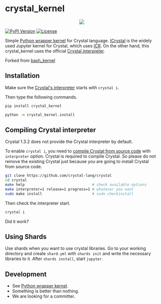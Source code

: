 # crystal_kernel

<p align="center"><img src="https://user-images.githubusercontent.com/5798442/183279700-0f61d484-9460-4802-9c1b-5e6b07b5e1a5.png"></p>

[![PyPI Version](https://img.shields.io/pypi/v/crystal-kernel.svg)](https://pypi.org/project/crystal-kernel/)
[![License](https://img.shields.io/badge/License-BSD_3--Clause-blue.svg)](https://opensource.org/licenses/BSD-3-Clause)

Simple [Python wrapper kernel](https://jupyter-client.readthedocs.io/en/stable/wrapperkernels.html) for Crystal language.
[ICrystal](https://github.com/RomainFranceschini/icrystal) is the widely used Jupyter kernel for Crystal, 
which uses [ICR](https://github.com/crystal-community/icr). 
On the other hand, this crystal_kernel uses the official [Crystal interpreter](https://crystal-lang.org/2021/12/29/crystal-i.html).

Forked from [bash_kernel](https://github.com/takluyver/bash_kernel)

## Installation

Make sure the [Crystal's interpreter](https://crystal-lang.org/2021/12/29/crystal-i.html) starts with `crystal i`. 

Then type the following commands.

```sh
pip install crystal_kernel

python -m crystal_kernel.install
```

## Compiling Crystal interpreter

Crystal 1.3.2 does not provide the Crystal interpreter by default. 

To enable `crystal i`, you need to [compile Crystal from source code](https://crystal-lang.org/install/from_sources/) with `interpreter` option. Crystal is required to compile Crystal. So please do not remove the existing Crystal just because you are going to install Crystal from source code.

```sh
git clone https://github.com/crystal-lang/crystal
cd crystal
make help                               # check available options
make interpreter=1 release=1 progress=1 # whatever you want
sudo make install                       # sudo checkinstall
```

Then check the interpreter start.

```sh
crystal i
```

Did it work?

## Using Shards

Use shards when you want to use crystal libraries. Go to your working directory and create `shard.yml` with `shards init` and write the necessary libraries to it. After `shards install`, start `jupyter`.

## Development

* See [Python wrapper kernel](https://jupyter-client.readthedocs.io/en/stable/wrapperkernels.html).
* Something is better than nothing.
* We are looking for a committer. 

